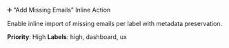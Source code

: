 ➕ “Add Missing Emails” Inline Action

Enable inline import of missing emails per label with metadata preservation.

**Priority**: High
**Labels**: high, dashboard, ux
